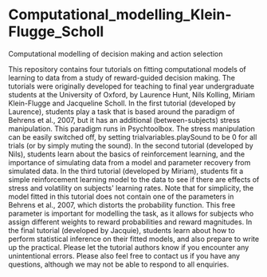 # Computational_modelling_Klein-Flugge_Scholl
Computational modelling of decision making and action selection

This repository contains four tutorials on fitting computational models of learning to data from a study of reward-guided decision making.
The tutorials were originally developed for teaching to final year undergraduate students at the University of Oxford, by Laurence Hunt, Nils Kolling, Miriam Klein-Flugge and Jacqueline Scholl.
In the first tutorial (developed by Laurence), students play a task that is based around the paradigm of Behrens et al., 2007, but it has an additional (between-subjects) stress manipulation. This paradigm runs in Psychtoolbox. The stress manipulation can be easily switched off, by setting trialvariables.playSound to be 0 for all trials (or by simply muting the sound).
In the second tutorial (developed by Nils), students learn about the basics of reinforcement learning, and the importance of simulating data from a model and parameter recovery from simulated data.
In the third tutorial (developed by Miriam), students fit a simple reinforcement learning model to the data to see if there are effects of stress and volatility on subjects' learning rates. Note that for simplicity, the model fitted in this tutorial does not contain one of the parameters in Behrens et al., 2007, which distorts the probability function. This free parameter is important for modelling the task, as it allows for subjects who assign different weights to reward probabilities and reward magnitudes.
In the final tutorial (developed by Jacquie), students learn about how to perform statistical inference on their fitted models, and also prepare to write up the practical.
Please let the tutorial authors know if you encounter any unintentional errors. Please also feel free to contact us if you have any questions, although we may not be able to respond to all enquiries.
